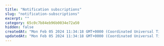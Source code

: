 ```yaml
---
title: "Notification subscriptions"
slug: "notification-subscriptions"
excerpt: ""
category: 65c0c7b84eb96b0034e72a50
hidden: false
createdAt: "Mon Feb 05 2024 11:34:18 GMT+0000 (Coordinated Universal Time)"
updatedAt: "Mon Feb 05 2024 11:34:18 GMT+0000 (Coordinated Universal Time)"
---
```

